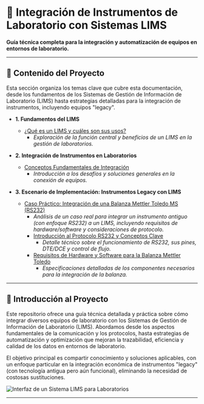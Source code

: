 # 🧪 Integración de Instrumentos de Laboratorio con Sistemas LIMS

**Guía técnica completa para la integración y automatización de equipos en entornos de laboratorio.**

---

## 📖 Contenido del Proyecto

Esta sección organiza los temas clave que cubre esta documentación, desde los fundamentos de los Sistemas de Gestión de Información de Laboratorio (LIMS) hasta estrategias detalladas para la integración de instrumentos, incluyendo equipos "legacy".

* **1. Fundamentos del LIMS**
    * [¿Qué es un LIMS y cuáles son sus usos?](docs/lims.md)
        * _Exploración de la función central y beneficios de un LIMS en la gestión de laboratorios._

* **2. Integración de Instrumentos en Laboratorios**
    * [Conceptos Fundamentales de Integración](docs/instruments-integration.md)
        * _Introducción a los desafíos y soluciones generales en la conexión de equipos._

* **3. Escenario de Implementación: Instrumentos Legacy con LIMS**
    * [Caso Práctico: Integración de una Balanza Mettler Toledo MS (RS232)](docs/legacy-instrument-integration-scenario.md)
        * _Análisis de un caso real para integrar un instrumento antiguo (con enfoque RS232) a un LIMS, incluyendo requisitos de hardware/software y consideraciones de protocolo._
        * [Introducción al Protocolo RS232 y Conceptos Clave](docs/RS232-fundamental-concepts.md)
            * _Detalle técnico sobre el funcionamiento de RS232, sus pines, DTE/DCE y control de flujo._
        * [Requisitos de Hardware y Software para la Balanza Mettler Toledo](docs/integrations_requirements.md)
            * _Especificaciones detalladas de los componentes necesarios para la integración de la balanza._

---

## 📝 Introducción al Proyecto

Este repositorio ofrece una guía técnica detallada y práctica sobre cómo integrar diversos equipos de laboratorio con los Sistemas de Gestión de Información de Laboratorio (LIMS). Abordamos desde los aspectos fundamentales de la comunicación y los protocolos, hasta estrategias de automatización y optimización que mejoran la trazabilidad, eficiencia y calidad de los datos en entornos de laboratorio.

El objetivo principal es compartir conocimiento y soluciones aplicables, con un enfoque particular en la integración económica de instrumentos "legacy" (con tecnología antigua pero aún funcional), eliminando la necesidad de costosas sustituciones.

![Interfaz de un Sistema LIMS para Laboratorios](https://media.licdn.com/dms/image/C5612AQFOWJ8Dwntwpg/article-cover_image-shrink_720_1280/0/1591671532125?e=2147483647&v=beta&t=rrZzjJp24OxLL7XAai05PrVAqV7BneDYCKgRS_eAXv4)

---
